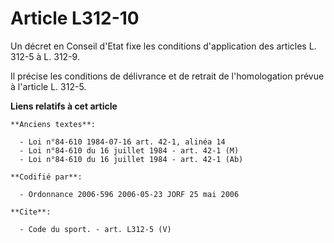 # Article L312-10

Un décret en Conseil d'Etat fixe les conditions d'application des articles L. 312-5 à L. 312-9.

Il précise les conditions de délivrance et de retrait de l'homologation prévue à l'article L. 312-5.

**Liens relatifs à cet article**

	**Anciens textes**:

	  - Loi n°84-610 1984-07-16 art. 42-1, alinéa 14
	  - Loi n°84-610 du 16 juillet 1984 - art. 42-1 (M)
	  - Loi n°84-610 du 16 juillet 1984 - art. 42-1 (Ab)

	**Codifié par**:

	  - Ordonnance 2006-596 2006-05-23 JORF 25 mai 2006

	**Cite**:

	  - Code du sport. - art. L312-5 (V)
